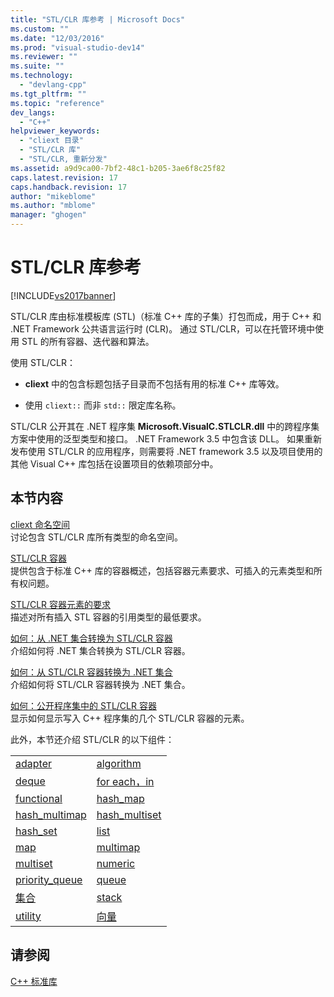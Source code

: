 ```yaml
---
title: "STL/CLR 库参考 | Microsoft Docs"
ms.custom: ""
ms.date: "12/03/2016"
ms.prod: "visual-studio-dev14"
ms.reviewer: ""
ms.suite: ""
ms.technology: 
  - "devlang-cpp"
ms.tgt_pltfrm: ""
ms.topic: "reference"
dev_langs: 
  - "C++"
helpviewer_keywords: 
  - "cliext 目录"
  - "STL/CLR 库"
  - "STL/CLR, 重新分发"
ms.assetid: a9d9ca00-7bf2-48c1-b205-3ae6f8c25f82
caps.latest.revision: 17
caps.handback.revision: 17
author: "mikeblome"
ms.author: "mblome"
manager: "ghogen"
---
```

# STL/CLR 库参考
[!INCLUDE[vs2017banner](../assembler/inline/includes/vs2017banner.md)]

STL\/CLR 库由标准模板库 \(STL\)（标准 C\+\+ 库的子集）打包而成，用于 C\+\+ 和 .NET Framework 公共语言运行时 \(CLR\)。  通过 STL\/CLR，可以在托管环境中使用 STL 的所有容器、迭代器和算法。  
  
 使用 STL\/CLR：  
  
-   **cliext** 中的包含标题包括子目录而不包括有用的标准 C\+\+ 库等效。  
  
-   使用 `cliext::` 而非 `std::` 限定库名称。  
  
 STL\/CLR 公开其在 .NET 程序集 **Microsoft.VisualC.STLCLR.dll** 中的跨程序集方案中使用的泛型类型和接口。  .NET Framework 3.5 中包含该 DLL。  如果重新发布使用 STL\/CLR 的应用程序，则需要将 .NET framework 3.5 以及项目使用的其他 Visual C\+\+ 库包括在设置项目的依赖项部分中。  
  
## 本节内容  
 [cliext 命名空间](../dotnet/cliext-namespace.md)  
 讨论包含 STL\/CLR 库所有类型的命名空间。  
  
 [STL\/CLR 容器](../dotnet/stl-clr-containers.md)  
 提供包含于标准 C\+\+ 库的容器概述，包括容器元素要求、可插入的元素类型和所有权问题。  
  
 [STL\/CLR 容器元素的要求](../dotnet/requirements-for-stl-clr-container-elements.md)  
 描述对所有插入 STL 容器的引用类型的最低要求。  
  
 [如何：从 .NET 集合转换为 STL\/CLR 容器](../dotnet/how-to-convert-from-a-dotnet-collection-to-a-stl-clr-container.md)  
 介绍如何将 .NET 集合转换为 STL\/CLR 容器。  
  
 [如何：从 STL\/CLR 容器转换为 .NET 集合](../dotnet/how-to-convert-from-a-stl-clr-container-to-a-dotnet-collection.md)  
 介绍如何将 STL\/CLR 容器转换为 .NET 集合。  
  
 [如何：公开程序集中的 STL\/CLR 容器](../dotnet/how-to-expose-an-stl-clr-container-from-an-assembly.md)  
 显示如何显示写入 C\+\+ 程序集的几个 STL\/CLR 容器的元素。  
  
 此外，本节还介绍 STL\/CLR 的以下组件：  
  
|||  
|-|-|  
|[adapter](../dotnet/adapter-stl-clr.md)|[algorithm](../dotnet/algorithm-stl-clr.md)|  
|[deque](../dotnet/deque-stl-clr.md)|[for each，in](../dotnet/for-each-in.md)|  
|[functional](../dotnet/functional-stl-clr.md)|[hash\_map](../dotnet/hash-map-stl-clr.md)|  
|[hash\_multimap](../dotnet/hash-multimap-stl-clr.md)|[hash\_multiset](../dotnet/hash-multiset-stl-clr.md)|  
|[hash\_set](../dotnet/hash-set-stl-clr.md)|[list](../dotnet/list-stl-clr.md)|  
|[map](../dotnet/map-stl-clr.md)|[multimap](../dotnet/multimap-stl-clr.md)|  
|[multiset](../dotnet/multiset-stl-clr.md)|[numeric](../dotnet/numeric-stl-clr.md)|  
|[priority\_queue](../dotnet/priority-queue-stl-clr.md)|[queue](../dotnet/queue-stl-clr.md)|  
|[集合](../dotnet/set-stl-clr.md)|[stack](../dotnet/stack-stl-clr.md)|  
|[utility](../dotnet/utility-stl-clr.md)|[向量](../dotnet/vector-stl-clr.md)|  
  
## 请参阅  
 [C\+\+ 标准库](../standard-library/cpp-standard-library-reference.md)